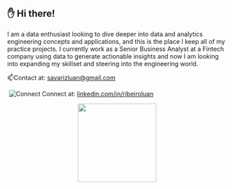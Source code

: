 ## ✋ Hi there!

I am a data enthusiast looking to dive deeper into data and analytics engineering concepts and applications, and this is the place I keep all of my practice projects. I currently work as a Senior Business Analyst at a Fintech company using data to generate actionable insights and now I am looking into expanding my skillset and steering  into the engineering world.


📫Contact at: savarizluan@gmail.com

 &nbsp;![Connect](https://i.stack.imgur.com/gVE0j.png) Connect at: [linkedin.com/in/ribeiroluan](https://www.linkedin.com/in/ribeiroluan/)

<div>
<p align="center">
<a href="https://github.com/ribeiroluan">
<img height="180em" src="https://github-readme-stats.vercel.app/api?username=ribeiroluan&show_icons=true&theme=github_dark&include_all_commits=true&count_private=true"/>
</p>
</div>
